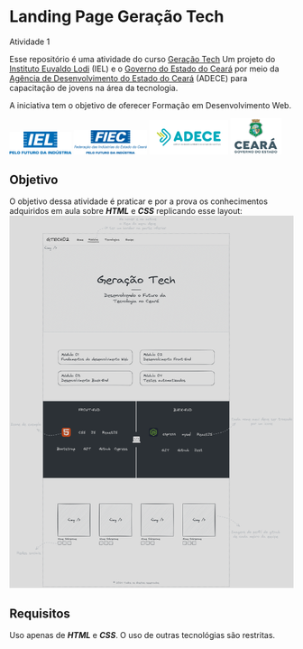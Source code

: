 # Landing Page Geração Tech
Atividade 1

Esse repositório é uma atividade do curso [Geração Tech](https://geracaotech.iel-ce.org.br/)
Um projeto do [Instituto Euvaldo Lodi](https://www.ielbahia.com.br/) (IEL) e o [Governo do Estado do Ceará](https://www.ceara.gov.br/) por meio da [Agência de Desenvolvimento do Estado do Ceará](https://www.adece.ce.gov.br/) (ADECE) para capacitação de jovens na área da tecnologia. 

A iniciativa tem o objetivo de oferecer Formação em Desenvolvimento Web.

<img src="imgs/readme/logo-iel.png" alt="Instituto Euvaldo Lodi" width="110">
<img src="imgs/readme/logo-fiec.png" alt="Fundação Indaiatubana de Educação e Cultura" width="130">
<img src="imgs/readme/logo-adece.png" alt="Agência de Desenvolvimento do Estado do Ceará" width="140">
<img src="imgs/readme/logo-governo-ceara.png" alt="Governo do Estado do Ceará" width="90">

## Objetivo
O objetivo dessa atividade é praticar e por a prova os conhecimentos adquiridos em aula sobre ***HTML*** e ***CSS*** replicando esse layout:
![layout](imgs/readme/layout.png)

## Requisitos
Uso apenas de ***HTML*** e ***CSS***.
O uso de outras tecnológias são restritas.
